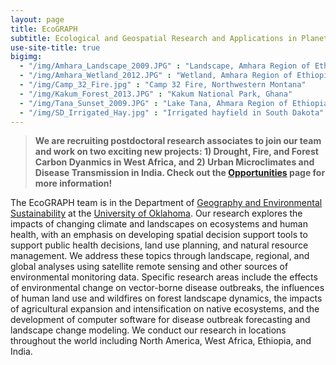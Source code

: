 ```yaml
---
layout: page
title: EcoGRAPH
subtitle: Ecological and Geospatial Research and Applications in Planetary Health
use-site-title: true
bigimg: 
  - "/img/Amhara_Landscape_2009.JPG" : "Landscape, Amhara Region of Ethiopia"
  - "/img/Amhara_Wetland_2012.JPG" : "Wetland, Amhara Region of Ethiopia"
  - "/img/Camp_32_Fire.jpg" : "Camp 32 Fire, Northwestern Montana"
  - "/img/Kakum_Forest_2013.JPG" : "Kakum National Park, Ghana"
  - "/img/Tana_Sunset_2009.JPG" : "Lake Tana, Ahmara Region of Ethiopia"
  - "/img/SD_Irrigated_Hay.jpg" : "Irrigated hayfield in South Dakota"
---
```


>**We are recruiting postdoctoral research associates to join our team and work on two exciting new projects: 1) Drought, Fire, and Forest Carbon Dyanmics in West Africa, and 2) Urban Microclimates and Disease Transmission in India. Check out the [Opportunities](http://ecograph.net/opportunities/) page for more information!**

The EcoGRAPH team is in the Department of [Geography and Environmental Sustainability](http://www.ou.edu/ags/geography) at the [University of Oklahoma](http://www.ou.edu/). Our research explores the impacts of changing climate and landscapes on ecosystems and human health, with an emphasis on developing spatial decision support tools to support public health decisions, land use planning, and natural resource management. We address these topics through landscape, regional, and global analyses using satellite remote sensing and other sources of environmental monitoring data. Specific research areas include the effects of environmental change on vector-borne disease outbreaks, the influences of human land use and wildfires on forest landscape dynamics, the impacts of agricultural expansion and intensification on native ecosystems, and the development of computer software for disease outbreak forecasting and landscape change modeling. We conduct our research in locations throughout the world including North America, West Africa, Ethiopia, and India. 
